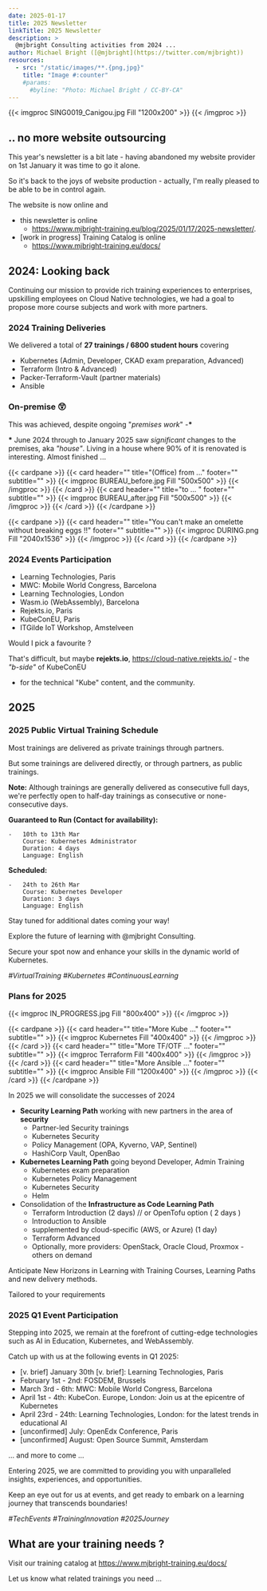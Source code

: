 ```yaml
---
date: 2025-01-17
title: 2025 Newsletter
linkTitle: 2025 Newsletter
description: >
  @mjbright Consulting activities from 2024 ...
author: Michael Bright ([@mjbright](https://twitter.com/mjbright))
resources:
  - src: "/static/images/**.{png,jpg}"
    title: "Image #:counter"
    #params:
      #byline: "Photo: Michael Bright / CC-BY-CA"
---
```


<!-- >{{< imgproc LOGO Fill "600x60" >}} {{< /imgproc >}}  -->
{{< imgproc SING0019_Canigou.jpg Fill "1200x200" >}} {{< /imgproc >}}

## .. no more website outsourcing

This year's newsletter is a bit late - having abandoned my website provider on 1st January it was time to go it alone.

So it's back to the joys of website production - actually, I'm really pleased to be able to be in control again.

The website is now online and
- this newsletter is online
  - https://www.mjbright-training.eu/blog/2025/01/17/2025-newsletter/.
- [work in progress] Training Catalog is online
  - https://www.mjbright-training.eu/docs/


## 2024: Looking back

Continuing our mission to provide rich training experiences to enterprises, upskilling employees on
Cloud Native technologies, we had a goal to propose more course subjects and work with more partners.

### 2024 Training Deliveries

We delivered a total of **27 trainings / 6800 student hours** covering
- Kubernetes (Admin, Developer, CKAD exam preparation, Advanced)
- Terraform (Intro & Advanced)
- Packer-Terraform-Vault (partner materials)
- Ansible

### On-premise 😲

This was achieved, despite ongoing "*premises work*" -**\***

**\*** June 2024 through to January 2025 saw *significant* changes to the premises, aka *"house"*. Living in a house where 90% of it is renovated is interesting.  Almost finished ...

{{< cardpane >}}
{{< card header="" title="(Office) from ..." footer="" subtitle="" >}}
{{< imgproc BUREAU_before.jpg Fill "500x500" >}} {{< /imgproc >}}
{{< /card >}}
{{< card header="" title="to ... " footer="" subtitle="" >}}
{{< imgproc BUREAU_after.jpg Fill "500x500" >}} {{< /imgproc >}}
{{< /card >}}
{{< /cardpane >}}

{{< cardpane >}}
{{< card header="" title="You can't make an omelette without breaking eggs !!" footer="" subtitle="" >}}
{{< imgproc DURING.png Fill "2040x1536" >}} {{< /imgproc >}}
{{< /card >}}
{{< /cardpane >}}

<!-- on ne saurait faire d’omelette sans casser des œufs ,   https://en.wiktionary.org/wiki/you_can%27t_make_an_omelette_without_breaking_eggs -->


### 2024 Events Participation

- Learning Technologies, Paris
- MWC: Mobile World Congress, Barcelona
- Learning Technologies, London
- Wasm.io (WebAssembly), Barcelona
- Rejekts.io, Paris
- KubeConEU, Paris
- ITGilde IoT Workshop, Amstelveen

Would I pick a favourite ? 

That's difficult, but maybe **rejekts.io**, https://cloud-native.rejekts.io/ - the *"b-side"* of KubeConEU
 - for the technical "Kube" content, and the community.

## 2025

### 2025 Public Virtual Training Schedule

Most trainings are delivered as private trainings through partners.

But some trainings are delivered directly, or through partners, as public trainings.

**Note:** Although trainings are generally delivered as consecutive full days, we're perfectly open to half-day trainings as consecutive or none-consecutive days.

**Guaranteed to Run (Contact for availability):**

```
-   10th to 13th Mar
    Course: Kubernetes Administrator
    Duration: 4 days
    Language: English
```

**Scheduled:**

```
-   24th to 26th Mar
    Course: Kubernetes Developer
    Duration: 3 days
    Language: English
```


Stay tuned for additional dates coming your way!

Explore the future of learning with @mjbright Consulting.

Secure your spot now and enhance your skills in the dynamic world of Kubernetes.

*#VirtualTraining #Kubernetes #ContinuousLearning*

### Plans for 2025

{{< imgproc IN_PROGRESS.jpg Fill "800x400" >}} {{< /imgproc >}}

{{< cardpane >}}
{{< card header="" title="More Kube ..." footer="" subtitle="" >}}
{{< imgproc Kubernetes Fill "400x400" >}} {{< /imgproc >}}
{{< /card >}}
{{< card header="" title="More TF/OTF ..." footer="" subtitle="" >}}
{{< imgproc Terraform Fill "400x400" >}} {{< /imgproc >}}
{{< /card >}}
{{< card header="" title="More Ansible ..." footer="" subtitle="" >}}
{{< imgproc Ansible Fill "1200x400" >}} {{< /imgproc >}}
{{< /card >}}
{{< /cardpane >}}

In 2025 we will consolidate the successes of 2024
- **Security Learning Path** working with new partners in the area of **security** 
  - Partner-led Security trainings
  - Kubernetes Security
  - Policy Management (OPA, Kyverno, VAP, Sentinel)
  - HashiCorp Vault, OpenBao
- **Kubernetes Learning Path** going beyond Developer, Admin Training
  - Kubernetes exam preparation
  - Kubernetes Policy Management
  - Kubernetes Security
  - Helm
- Consolidation of the **Infrastructure as Code Learning Path**
  - Terraform Introduction (2 days) // or OpenTofu option ( 2 days )
  - Introduction to Ansible
  - supplemented by cloud-specific (AWS, or Azure) (1 day)
  - Terraform Advanced
  - Optionally, more providers: OpenStack, Oracle Cloud, Proxmox - others on demand

Anticipate New Horizons in Learning with Training Courses, Learning Paths and new delivery methods.

Tailored to your requirements

### 2025 Q1 Event Participation

Stepping into 2025, we remain at the forefront of cutting-edge technologies such as AI in Education, Kubernetes, and WebAssembly.

Catch up with us at the following events in Q1 2025:

- [v. brief] January 30th [v. brief]: Learning Technologies, Paris
- February 1st - 2nd:  FOSDEM, Brussels
- March 3rd - 6th:     MWC: Mobile World Congress, Barcelona
- April 1st - 4th:     KubeCon. Europe, London: Join us at the epicentre of Kubernetes
- April 23rd - 24th:     Learning Technologies, London: for the latest trends in educational AI
- [unconfirmed] July: OpenEdx Conference, Paris
- [unconfirmed] August: Open Source Summit, Amsterdam

... and more to come ...

Entering 2025, we are committed to providing you with unparalleled insights, experiences, and opportunities.

Keep an eye out for us at events, and get ready to embark on a learning journey that transcends boundaries!

*#TechEvents #TrainingInnovation #2025Journey*

## What are your training needs ?

Visit our training catalog at https://www.mjbright-training.eu/docs/

Let us know what related trainings you need ...


